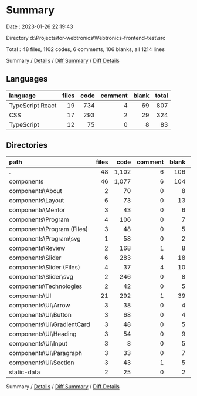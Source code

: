 # Summary

Date : 2023-01-26 22:19:43

Directory d:\\Projects\\for-webtronics\\Webtronics-frontend-test\\src

Total : 48 files,  1102 codes, 6 comments, 106 blanks, all 1214 lines

Summary / [Details](details.md) / [Diff Summary](diff.md) / [Diff Details](diff-details.md)

## Languages
| language | files | code | comment | blank | total |
| :--- | ---: | ---: | ---: | ---: | ---: |
| TypeScript React | 19 | 734 | 4 | 69 | 807 |
| CSS | 17 | 293 | 2 | 29 | 324 |
| TypeScript | 12 | 75 | 0 | 8 | 83 |

## Directories
| path | files | code | comment | blank | total |
| :--- | ---: | ---: | ---: | ---: | ---: |
| . | 48 | 1,102 | 6 | 106 | 1,214 |
| components | 46 | 1,077 | 6 | 104 | 1,187 |
| components\\About | 2 | 70 | 0 | 8 | 78 |
| components\\Layout | 6 | 73 | 0 | 13 | 86 |
| components\\Mentor | 3 | 43 | 0 | 6 | 49 |
| components\\Program | 4 | 106 | 0 | 7 | 113 |
| components\\Program (Files) | 3 | 48 | 0 | 5 | 53 |
| components\\Program\\svg | 1 | 58 | 0 | 2 | 60 |
| components\\Review | 2 | 168 | 1 | 8 | 177 |
| components\\Slider | 6 | 283 | 4 | 18 | 305 |
| components\\Slider (Files) | 4 | 37 | 4 | 10 | 51 |
| components\\Slider\\svg | 2 | 246 | 0 | 8 | 254 |
| components\\Technologies | 2 | 42 | 0 | 5 | 47 |
| components\\UI | 21 | 292 | 1 | 39 | 332 |
| components\\UI\\Arrow | 3 | 38 | 0 | 4 | 42 |
| components\\UI\\Button | 3 | 68 | 0 | 4 | 72 |
| components\\UI\\GradientCard | 3 | 48 | 0 | 5 | 53 |
| components\\UI\\Heading | 3 | 54 | 0 | 9 | 63 |
| components\\UI\\Input | 3 | 8 | 0 | 5 | 13 |
| components\\UI\\Paragraph | 3 | 33 | 0 | 7 | 40 |
| components\\UI\\Section | 3 | 43 | 1 | 5 | 49 |
| static-data | 2 | 25 | 0 | 2 | 27 |

Summary / [Details](details.md) / [Diff Summary](diff.md) / [Diff Details](diff-details.md)